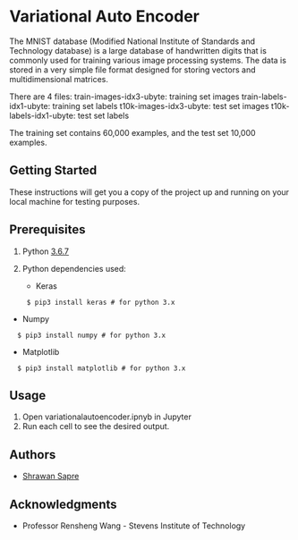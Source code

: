 # Variational Auto Encoder

The MNIST database (Modified National Institute of Standards and Technology database) is a large database of handwritten digits that is commonly used for training various image processing systems. The data is stored in a very simple file format designed for storing vectors and multidimensional matrices.

There are 4 files:
train-images-idx3-ubyte: training set images 
train-labels-idx1-ubyte: training set labels 
t10k-images-idx3-ubyte:  test set images 
t10k-labels-idx1-ubyte:  test set labels

The training set contains 60,000 examples, and the test set 10,000 examples.

## Getting Started

These instructions will get you a copy of the project up and running on your local machine for testing purposes.

## Prerequisites

1. Python [3.6.7](https://www.python.org/downloads/release/python-367/)
2. Python dependencies used:

   * Keras
   ```
    $ pip3 install keras # for python 3.x 
   ```
  * Numpy
  ```
    $ pip3 install numpy # for python 3.x 
  ```
  * Matplotlib
  ```
    $ pip3 install matplotlib # for python 3.x 
  ```

## Usage

1. Open variationalautoencoder.ipnyb in Jupyter
2. Run each cell to see the desired output.


## Authors

* [Shrawan Sapre](https://github.com/shrawansapre)

## Acknowledgments

* Professor Rensheng Wang - Stevens Institute of Technology
